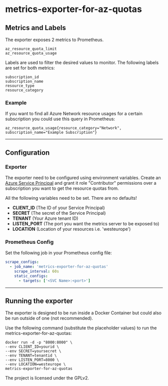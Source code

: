 # metrics-exporter-for-az-quotas

## Metrics and Labels

The exporter exposes 2 metrics to Prometheus.

```text
az_resource_quota_limit
az_resource_quota_usage
```

Labels are used to filter the desired values to monitor. The following labels are set for both metrics:

```text
subscription_id
subscription_name
resource_type
resource_category
```

### Example 

If you want to find all Azure Network resource usages for a certain subscription you could use this query in Prometheus:

```text
az_resource_quota_usage{resource_category="Network", subscription_name="Example Subscription"}
```
---
## Configuration

### Exporter

The exporter need to be configured using environment variables. Create an [Azure Service Principal](https://docs.microsoft.com/en-us/azure/active-directory/develop/howto-create-service-principal-portal) and grant it role "Contributor" permissions over a subscription you want to get the resource quotas from.

All the following variables need to be set. There are no defaults!

- __CLIENT_ID__ (The ID of your Service Principal)
- __SECRET__ (The secret of the Service Principal)
- __TENANT__ (Your Azure tenant ID)
- __LISTEN_PORT__ (The port you want the metrics server to be exposed to)
- __LOCATION__ (Location of your resources i.e. 'westeurope')

### Prometheus Config

Set the following job in your Prometheus config file:

```yaml
scrape_configs:
  - job_name: 'metrics-exporter-for-az-quotas'
    scrape_interval: 60s
    static_configs:
      - targets: ['<SVC Name>:<port>'] 
```

---

## Running the exporter

The exporter is designed to be run inside a Docker Container but could also be run outside of one (not recommended). 

Use the following command (substitute the placeholder values) to run the metrics-exporter-for-az-quotas:

```text
docker run -d -p "8000:8000" \
--env CLIENT_ID=yourid \
--env SECRET=yoursecret \
--env TENANT=tenantid \
--env LISTEN_PORT=8000 \
--env LOCATION=westeurope \
metrics-exporter-for-az-quotas
```

The project is licensed under the GPLv2.
